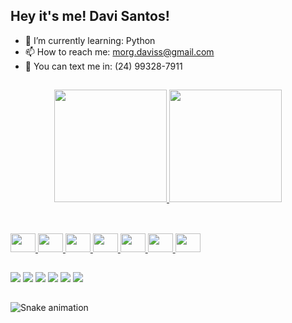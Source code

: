 ## Hey it's me! Davi Santos!

- 🌱 I’m currently learning: Python
- 📫 How to reach me: morg.daviss@gmail.com
- 📱  You can text me in: (24) 99328-7911

##

<div align="center">
  <a href="https://github.com/Davisilvas">
  <img height="180em" src="https://github-readme-stats.vercel.app/api?username=Davisilvas&show_icons=true&theme=dark&include_all_commits=true&count_private=true"/>
  <img height="180em" src="https://github-readme-stats.vercel.app/api/top-langs/?username=Davisilvas&layout=compact&langs_count=7&theme=dark"/>
</div>

##

<div style="display: inline_block"><br>
  <img height="30" width="40" src="https://cdn.jsdelivr.net/gh/devicons/devicon/icons/javascript/javascript-original.svg" />
  <img height="30" width="40" src="https://cdn.jsdelivr.net/gh/devicons/devicon/icons/react/react-original.svg" />
  <img height="30" width="40" src="https://cdn.jsdelivr.net/gh/devicons/devicon/icons/nodejs/nodejs-original.svg" />
  <img height="30" width="40" src="https://cdn.jsdelivr.net/gh/devicons/devicon/icons/html5/html5-original.svg" />
  <img height="30" width="40" src="https://cdn.jsdelivr.net/gh/devicons/devicon/icons/css3/css3-original.svg" />
  <img height="30" width="40" src="https://cdn.jsdelivr.net/gh/devicons/devicon/icons/php/php-original.svg" />
  <img height="30" width="40" src="https://cdn.jsdelivr.net/gh/devicons/devicon/icons/mysql/mysql-original.svg" />          
</div>


##

<div>
  <a href="https://twitter.com/davi__ssd"><img src="https://img.shields.io/badge/Twitter-1DA1F2?style=for-the-badge&logo=twitter&logoColor=white"></a>
  <a href="https://www.instagram.com/davi120_/"><img src="https://img.shields.io/badge/Instagram-E4405F?style=for-the-badge&logo=instagram&logoColor=white" /></a>
  <a href="https://www.linkedin.com/in/davisilvasantoss/"><img src="https://img.shields.io/badge/LinkedIn-0077B5?style=for-the-badge&logo=linkedin&logoColor=white" /></a>
  <a href="https://api.whatsapp.com/send?phone=5524993287911&text=Oii%20Davi%2C%20show%20de%20bola%3F%20Eu%20vim%20pelo%20seu%20Github%20e%20to%20afim%20de%20trocar%20uma%20ideia!"><img src="https://img.shields.io/badge/WhatsApp-25D366?style=for-the-badge&logo=whatsapp&logoColor=white" /></a>
  <a href="mailto:Morg.daviss@gmail.com"><img src="https://img.shields.io/badge/Gmail-D14836?style=for-the-badge&logo=gmail&logoColor=white" /></a>
  <a href="https://www.facebook.com/davi.santos.509/"><img src="https://img.shields.io/badge/Facebook-1877F2?style=for-the-badge&logo=facebook&logoColor=white" /></a>
</div>

##

![Snake animation](https://github.com/Davisilvas/Davisilvas/blob/output/github-contribution-grid-snake.svg)
